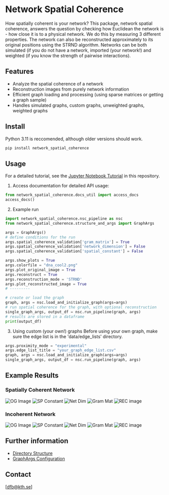 # Network Spatial Coherence
How spatially coherent is your network? This package, network spatial coherence, answers the question by checking how Euclidean the network is - how close it is to a physical network.
We do this by measuring 3 different properties. The network can also be reconstructed approximately to its original positions using the STRND algorithm. 
Networks can be both simulated (if you do not have a network, imported (your network!) and weighted (if you know the strength of pairwise interactions). 

## Features
- Analyze the spatial coherence of a network
- Reconstruction images from purely network information
- Efficient graph loading and processing (using sparse matrices or getting a graph sample)
- Handles simulated graphs, custom graphs, unweighted graphs, weighted graphs


## Install
Python 3.11 is reccomended, although older versions should work.

```bash
pip install network_spatial_coherence
```

## Usage
For a detailed tutorial, see the [Jupyter Notebook Tutorial](./network_spatial_coherence/network_spatial_coherence_tutorial.ipynb) in this repository.

1. Access documentation for detailed API usage:

```python
from network_spatial_coherence.docs_util import access_docs
access_docs()
```

2. Example run

```python
import network_spatial_coherence.nsc_pipeline as nsc
from network_spatial_coherence.structure_and_args import GraphArgs

args = GraphArgs()
# define conditions for the run
args.spatial_coherence_validation['gram_matrix'] = True
args.spatial_coherence_validation['network_dimension'] = False
args.spatial_coherence_validation['spatial_constant'] = False

args.show_plots = True
args.colorfile = "dna_cool2.png"
args.plot_original_image = True
args.reconstruct = True
args.reconstruction_mode = 'STRND'
args.plot_reconstructed_image = True
# ---------

# create or load the graph
graph, args = nsc.load_and_initialize_graph(args=args)
# run spatial coherence for the graph, with optional reconstruction
single_graph_args, output_df = nsc.run_pipeline(graph, args)
# results are stored in a dataframe
print(output_df)
```

3. Using custom (your own!) graphs
Before using your own graph, make sure the edge list is in the 'data/edge_lists' directory.
```python
args.proximity_mode = "experimental"
args.edge_list_title = "your_graph_edge_list.csv"
graph, args = nsc.load_and_initialize_graph(args=args)
single_graph_args, output_df = nsc.run_pipeline(graph, args)
```
## Example Results
### Spatially Coherent Network
![OG Image](./network_spatial_coherence/example_plots/spatially_coherent/1.png)
![SP Constant](./network_spatial_coherence/example_plots/spatially_coherent/2.svg)
![Net Dim](./network_spatial_coherence/example_plots/spatially_coherent/3.svg)
![Gram Mat](./network_spatial_coherence/example_plots/spatially_coherent/4.svg)
![REC image](./network_spatial_coherence/example_plots/spatially_coherent/5.png)

### Incoherent Network
![OG Image](./network_spatial_coherence/example_plots/spatially_incoherent/1.png)
![SP Constant](./network_spatial_coherence/example_plots/spatially_incoherent/2.svg)
![Net Dim](./network_spatial_coherence/example_plots/spatially_incoherent/3.svg)
![Gram Mat](./network_spatial_coherence/example_plots/spatially_incoherent/4.svg)
![REC image](./network_spatial_coherence/example_plots/spatially_incoherent/5.png)

## Further information
- [Directory Structure](directory_structure.md)
- [GraphArgs Configuration](graph_args.md)




## Contact
[dfb@kth.se]
